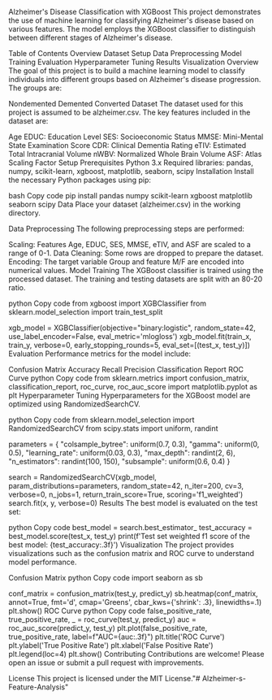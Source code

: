 Alzheimer's Disease Classification with XGBoost
This project demonstrates the use of machine learning for classifying Alzheimer's disease based on various features. The model employs the XGBoost classifier to distinguish between different stages of Alzheimer's disease.

Table of Contents
Overview
Dataset
Setup
Data Preprocessing
Model Training
Evaluation
Hyperparameter Tuning
Results
Visualization
Overview
The goal of this project is to build a machine learning model to classify individuals into different groups based on Alzheimer's disease progression. The groups are:

Nondemented
Demented
Converted
Dataset
The dataset used for this project is assumed to be alzheimer.csv. The key features included in the dataset are:

Age
EDUC: Education Level
SES: Socioeconomic Status
MMSE: Mini-Mental State Examination Score
CDR: Clinical Dementia Rating
eTIV: Estimated Total Intracranial Volume
nWBV: Normalized Whole Brain Volume
ASF: Atlas Scaling Factor
Setup
Prerequisites
Python 3.x
Required libraries: pandas, numpy, scikit-learn, xgboost, matplotlib, seaborn, scipy
Installation
Install the necessary Python packages using pip:

bash
Copy code
pip install pandas numpy scikit-learn xgboost matplotlib seaborn scipy
Data
Place your dataset (alzheimer.csv) in the working directory.

Data Preprocessing
The following preprocessing steps are performed:

Scaling: Features Age, EDUC, SES, MMSE, eTIV, and ASF are scaled to a range of 0-1.
Data Cleaning: Some rows are dropped to prepare the dataset.
Encoding: The target variable Group and feature M/F are encoded into numerical values.
Model Training
The XGBoost classifier is trained using the processed dataset. The training and testing datasets are split with an 80-20 ratio.

python
Copy code
from xgboost import XGBClassifier
from sklearn.model_selection import train_test_split

xgb_model = XGBClassifier(objective="binary:logistic", random_state=42, use_label_encoder=False, eval_metric='mlogloss')
xgb_model.fit(train_x, train_y, verbose=0, early_stopping_rounds=5, eval_set=[(test_x, test_y)])
Evaluation
Performance metrics for the model include:

Confusion Matrix
Accuracy
Recall
Precision
Classification Report
ROC Curve
python
Copy code
from sklearn.metrics import confusion_matrix, classification_report, roc_curve, roc_auc_score
import matplotlib.pyplot as plt
Hyperparameter Tuning
Hyperparameters for the XGBoost model are optimized using RandomizedSearchCV.

python
Copy code
from sklearn.model_selection import RandomizedSearchCV
from scipy.stats import uniform, randint

parameters = {
    "colsample_bytree": uniform(0.7, 0.3),
    "gamma": uniform(0, 0.5),
    "learning_rate": uniform(0.03, 0.3), 
    "max_depth": randint(2, 6), 
    "n_estimators": randint(100, 150), 
    "subsample": uniform(0.6, 0.4)
}

search = RandomizedSearchCV(xgb_model, param_distributions=parameters, random_state=42, n_iter=200, cv=3, verbose=0, n_jobs=1, return_train_score=True, scoring='f1_weighted')
search.fit(x, y, verbose=0)
Results
The best model is evaluated on the test set:

python
Copy code
best_model = search.best_estimator_
test_accuracy = best_model.score(test_x, test_y)
print(f'Test set weighted f1 score of the best model: {test_accuracy:.3f}')
Visualization
The project provides visualizations such as the confusion matrix and ROC curve to understand model performance.

Confusion Matrix
python
Copy code
import seaborn as sb

conf_matrix = confusion_matrix(test_y, predict_y)
sb.heatmap(conf_matrix, annot=True, fmt='d', cmap='Greens', cbar_kws={'shrink': .3}, linewidths=.1)
plt.show()
ROC Curve
python
Copy code
false_positive_rate, true_positive_rate, _ = roc_curve(test_y, predict_y)
auc = roc_auc_score(predict_y, test_y)
plt.plot(false_positive_rate, true_positive_rate, label=f"AUC={auc:.3f}")
plt.title('ROC Curve')
plt.ylabel('True Positive Rate')
plt.xlabel('False Positive Rate')
plt.legend(loc=4)
plt.show()
Contributing
Contributions are welcome! Please open an issue or submit a pull request with improvements.

License
This project is licensed under the MIT License."# Alzheimer-s-Feature-Analysis" 
